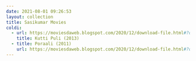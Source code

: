 ```yaml
---
date: 2021-08-01 09:26:53
layout: collection
title: Sasikumar Movies
coldi:
  - url: https://moviesdaweb.blogspot.com/2020/12/download-file.html#?o=e48b735efa8f86c5fb0ac0846895a896f208fc5b89d36590dbcb1daba0aa006104366bd7ec81995bbc3aeff701bf465b0aac059362db5615e156a316d37a01c5745d91c5127c2c84
    title: Kutti Puli (2013)
  - title: Poraali (2011)
    url: https://moviesdaweb.blogspot.com/2020/12/download-file.html#?o=0d94e98aaf655921813273f507315b78129fddaa9b50a32e2c27c3c8bb303b52547f5390dc7f48675b3d632b844db049ef664b17f28847d439cf9b043f83f34960e8e4576771ff99
---
```

